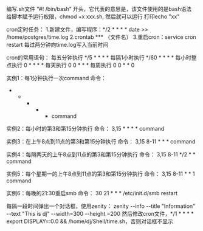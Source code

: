 编写.sh文件
 “#! /bin/bash” 开头，它代表的意思是，该文件使用的是bash语法
给脚本赋予运行权限，chmod +x xxx.sh, 然后就可以运行
打印echo "xx"

cron定时任务：
1.新建文件，编写程序：*/2 * * * * date >> /home/postgres/time.log
2.crontab *** （文件名）
3.重启cron：service cron restart
每过两分钟向time.log写入当前时间

cron的常用语句：
每五分钟执行  */5 * * * *
每隔1小时执行   */60 * * * *
每小时整点执行     0 * * * *
每天执行        0 0 * * *
每周执行       0 0 * * 0

实例1：每1分钟执行一次command
命令：
* * * * * command

实例2：每小时的第3和第15分钟执行
命令：
3,15 * * * * command

实例3：在上午8点到11点的第3和第15分钟执行
命令：
3,15 8-11 * * * command

实例4：每隔两天的上午8点到11点的第3和第15分钟执行
命令：
3,15 8-11 */2 * * command

实例5：每个星期一的上午8点到11点的第3和第15分钟执行
命令：
3,15 8-11 * * 1 command

实例6：每晚的21:30重启smb 
命令：
30 21 * * * /etc/init.d/smb restart


每隔一段时间弹出一个对话框，使用zenity： zenity --info --title "Information" --text "This is dj" --width=300 --height    =200
然后修改cron文件，*/1 * * * * export DISPLAY=:0.0 && /home/dj/Shell/time.sh，否则对话框不显示


